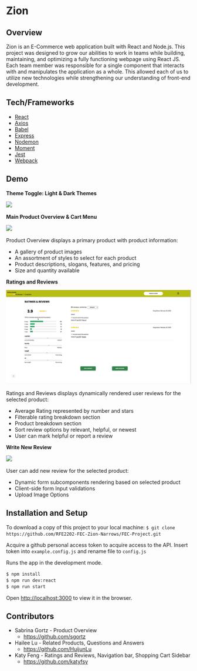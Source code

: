 # Zion

Overview
---
Zion is an E-Commerce web application built with React and Node.js. This project was designed to grow our abilities to work in teams while building, maintaining, and optimizing a fully functioning webpage using React JS. Each team member was responsible for a single component that interacts with and manipulates the application as a whole. This allowed each of us to utilize new technologies while strengthening our understanding of front-end development. 

Tech/Frameworks
---
* [React](https://create-react-app.dev/)
* [Axios](https://www.npmjs.com/package/axios)
* [Babel](https://www.npmjs.com/package/Babel)
* [Express](https://www.npmjs.com/package/express)
* [Nodemon](https://www.npmjs.com/package/nodemon)
* [Moment](https://www.npmjs.com/package/moment)
* [Jest](https://www.npmjs.com/package/jest)
* [Webpack](https://www.npmjs.com/package/webpack)

Demo
---
**Theme Toggle: Light & Dark Themes**

![](DemoGif/PageOverview.gif)

**Main Product Overview & Cart Menu**

![](DemoGif/ProductOverviewCartMenu.gif)

Product Overview displays a primary product with product information:

* A gallery of product images
* An assortment of styles to select for each product
* Product descriptions, slogans, features, and pricing
* Size and quantity available

**Ratings and Reviews**

![](DemoGif/RatingReviewsMain.gif)

Ratings and Reviews displays dynamically rendered user reviews for the selected product:

* Average Rating represented by number and stars 
* Filterable rating breakdown section
* Product breakdown section
* Sort review options by relevant, helpful, or newest
* User can mark helpful or report a review

**Write New Review**

![](DemoGif/NewReviewModal.gif)

User can add new review for the selected product: 

* Dynamic form subcomponents rendering based on selected product
* Client-side form Input validations
* Upload Image Options

Installation and Setup
---
To download a copy of this project to your local machine:
`$ git clone https://github.com/RFE2202-FEC-Zion-Narrows/FEC-Project.git`

Acquire a github personal access token to acquire access to the API. Insert token into `example.config.js` and rename file to `config.js`

Runs the app in the development mode. 

```sh
$ npm install
$ npm run dev:react
$ npm run start
```

Open [http://localhost:3000](http://localhost:3000/) to view it in the browser.

Contributors
---
* Sabrina Gortz - Product Overview
    * https://github.com/sgortz
* Hailee Lu - Related Products, Questions and Answers 
    * https://github.com/HuijunLu
* Katy Feng - Ratings and Reviews, Navigation bar, Shopping Cart Sidebar 
    * https://github.com/katyfsy
